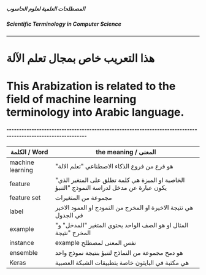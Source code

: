 #####  المصطلحات العلمية لعلوم الحاسوب
#####  Scientific Terminology in Computer Science
----------------------------------------------


# هذا التعريب خاص بمجال تعلم الآلة 
# This Arabization is related to the field of machine learning terminology into Arabic language.


#### ------------------------------------------------------------------------------------------------------------
الكلمة / Word | the meaning / المعنى
--------------|----------------------
machine learning | "هو فرع من فروع الذكاء الاصطناعي "تعلم الالة 
feature | "الخاصية او الميزة هي كلمة تطلق على المتغير الذي يكون عبارة عن مدخل لدراسة النموذج "التنبؤ   
feature set | مجموعة من المتغيرات 
label | هي نتيجة الاخيرة او المخرج من النمودج او العمود الاخير في الجدول 
example | "المثال او هو الصف  الواحد يحتوي المتغير "المدخل" و المخرج "نتيجة 
instance | example نفس المعنى لمصطلح    
ensemble | هو دمح مجموعة من النماذج لتنبؤ بنتيجة نموذج واحد 
Keras | هي مكتبة في البايثون خاصة بتطبيقات الشبكة العصبية

